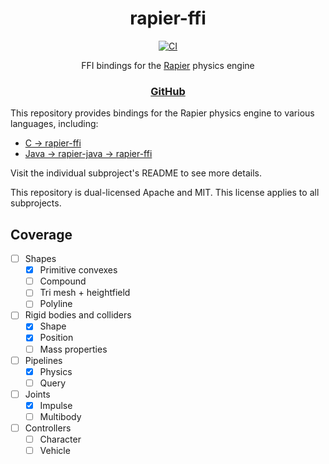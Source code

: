 <div align="center">

# rapier-ffi
[![CI](https://img.shields.io/github/actions/workflow/status/aecsocket/rapier-ffi/build-ffi.yml)](https://github.com/aecsocket/rapier-ffi/actions/workflows/build-ffi.yml)

FFI bindings for the [Rapier](https://github.com/dimforge/rapier/) physics engine

### [GitHub](https://github.com/aecsocket/rapier-ffi)

</div>

This repository provides bindings for the Rapier physics engine to various languages, including:
- [C → rapier-ffi](rapier-ffi/)
- [Java → rapier-java → rapier-ffi](rapier-java/)

Visit the individual subproject's README to see more details.

This repository is dual-licensed Apache and MIT. This license applies to all subprojects.

## Coverage

- [ ] Shapes
  - [x] Primitive convexes
  - [ ] Compound
  - [ ] Tri mesh + heightfield
  - [ ] Polyline
- [ ] Rigid bodies and colliders
  - [x] Shape
  - [x] Position
  - [ ] Mass properties
- [ ] Pipelines
  - [x] Physics
  - [ ] Query
- [ ] Joints
  - [x] Impulse
  - [ ] Multibody
- [ ] Controllers
  - [ ] Character
  - [ ] Vehicle
